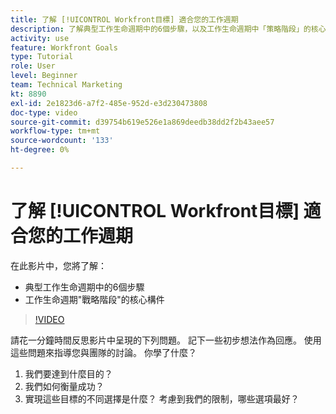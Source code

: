 ```yaml
---
title: 了解 [!UICONTROL Workfront目標] 適合您的工作週期
description: 了解典型工作生命週期中的6個步驟，以及工作生命週期中「策略階段」的核心組成部分。
activity: use
feature: Workfront Goals
type: Tutorial
role: User
level: Beginner
team: Technical Marketing
kt: 8890
exl-id: 2e1823d6-a7f2-485e-952d-e3d230473808
doc-type: video
source-git-commit: d39754b619e526e1a869deedb38dd2f2b43aee57
workflow-type: tm+mt
source-wordcount: '133'
ht-degree: 0%

---
```


# 了解 [!UICONTROL Workfront目標] 適合您的工作週期

在此影片中，您將了解：

* 典型工作生命週期中的6個步驟
* 工作生命週期&quot;戰略階段&quot;的核心構件

>[!VIDEO](https://video.tv.adobe.com/v/335184/?quality=12)

<!--
Your turn graphic
-->

請花一分鐘時間反思影片中呈現的下列問題。 記下一些初步想法作為回應。 使用這些問題來指導您與團隊的討論。 你學了什麼？

1. 我們要達到什麼目的？
1. 我們如何衡量成功？
1. 實現這些目標的不同選擇是什麼？ 考慮到我們的限制，哪些選項最好？
